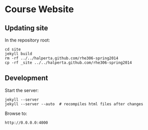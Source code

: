 # Course Website


## Updating site

In the repository root:

    cd site
    jekyll build
    rm -rf ../../halperta.github.com/rhe306-spring2014
    cp -rf _site ../../halperta.github.com/rhe306-spring2014


## Development

Start the server:

    jekyll --server
    jekyll --server --auto  # recompiles html files after changes

Browse to:

    http://0.0.0.0:4000






